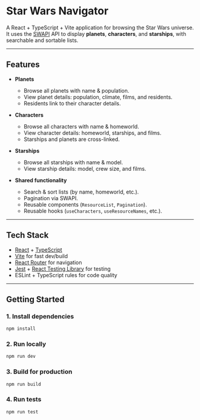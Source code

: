 # Star Wars Navigator

A React + TypeScript + Vite application for browsing the Star Wars universe.  
It uses the [SWAPI](https://swapi.py4e.com/) API to display **planets**, **characters**, and **starships**, with searchable and sortable lists.

---

## Features

- **Planets**
  - Browse all planets with name & population.
  - View planet details: population, climate, films, and residents.
  - Residents link to their character details.

- **Characters**
  - Browse all characters with name & homeworld.
  - View character details: homeworld, starships, and films.
  - Starships and planets are cross-linked.

- **Starships**
  - Browse all starships with name & model.
  - View starship details: model, crew size, and films.

- **Shared functionality**
  - Search & sort lists (by name, homeworld, etc.).
  - Pagination via SWAPI.
  - Reusable components (`ResourceList`, `Pagination`).
  - Reusable hooks (`useCharacters`, `useResourceNames`, etc.).

---

## Tech Stack

- [React](https://react.dev/) + [TypeScript](https://www.typescriptlang.org/)  
- [Vite](https://vitejs.dev/) for fast dev/build  
- [React Router](https://reactrouter.com/) for navigation  
- [Jest](https://jestjs.io/) + [React Testing Library](https://testing-library.com/docs/react-testing-library/intro) for testing  
- ESLint + TypeScript rules for code quality  

---

## Getting Started

### 1. Install dependencies
```bash
npm install
```

### 2. Run locally
```bash
npm run dev
```

### 3. Build for production
```bash
npm run build
```

### 4. Run tests
```bash
npm run test
```
